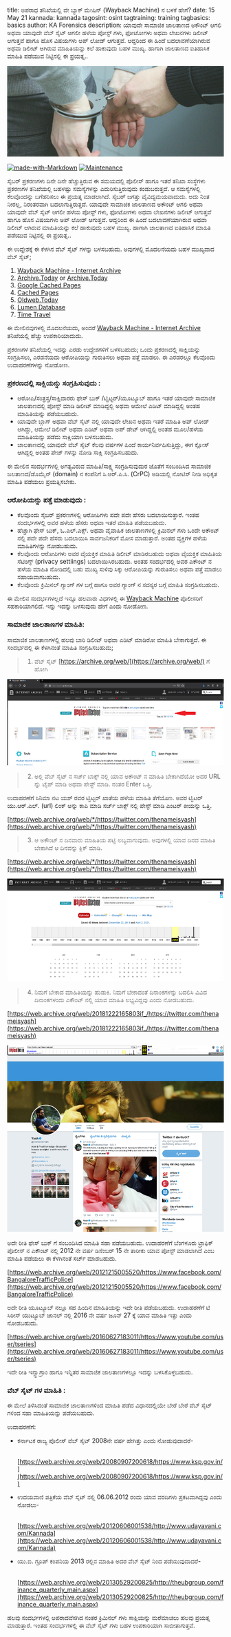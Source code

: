 title: ಅಪರಾಧ  ತನಿಖೆಯಲ್ಲಿ ವೇ ಬ್ಯಾಕ್ ಮೇಷಿನ್ (Wayback Machine) ನ ಬಳಕೆ ಹೇಗೆ?
date: 15 May 21
kannada: kannada
tagosint: osint
tagtraining: training
tagbasics: basics
author: KA Forensics
description: ಯಾವುದೇ ಸಾಮಾಜಿಕ ಜಾಲತಾಣದ  ಅಕೌಂಟ್ ಆಗಲಿ ಅಥವಾ ಯಾವುದೇ ವೆಬ್ ಸೈಟ್  ಆಗಲೀ ಹಳೆಯ ಪೋಸ್ಟ್ ಗಳು, ಫೋಟೋಗಳು  ಅಥವಾ ಲೇಖನಗಳು ಡಿಲೀಟ್ ಆಗುತ್ತವೆ ಹಾಗೂ ಹೊಸ ವಿಷಯಗಳು ಅಪ್ ಲೋಡ್ ಆಗುತ್ತವೆ. ಆದ್ದರಿಂದ ಈ ಹಿಂದೆ ಬದಲಾವಣೆಯಾಗಿರುವ ಅಥವಾ ಡಿಲೀಟ್ ಆಗಿರುವ ಮಾಹಿತಿಯನ್ನು ಕಲೆ ಹಾಕುವುದು ಬಹಳ ಮುಖ್ಯ. ಹಾಗಾಗಿ ಜಾಲತಾಣದ ಐತಿಹಾಸಿಕ  ಮಾಹಿತಿ ಪಡೆಯುವ ನಿಟ್ಟಿನಲ್ಲಿ ಈ ಪ್ರಯತ್ನ..


![kan1a](\static\kannada\kan1a.png)

[![made-with-Markdown](https://img.shields.io/badge/Made%20with-Markdown-1f425f.svg)]()	 [![Maintenance](https://img.shields.io/badge/Maintained%3F-yes-green.svg)]()


ಸೈಬರ್ ಪ್ರಕರಣಗಳು ದಿನೇ ದಿನೇ ಹೆಚ್ಚುತ್ತಿರುವ ಈ ಸಮಯದಲ್ಲಿ ಪೊಲೀಸ್ ಹಾಗೂ ಇತರೆ ತನಿಖಾ ಸಂಸ್ಥೆಗಳು ಪ್ರಕರಣಗಳ ತನಿಖೆಯಲ್ಲಿ ಬಹಳಷ್ಟು ಸಮಸ್ಯೆಗಳನ್ನು ಎದುರಿಸುತ್ತಿರುವುದು ಕಂಡುಬರುತ್ತದೆ. ಆ ಸಮಸ್ಯೆಗಳಲ್ಲಿ ಕೆಲವೊಂದನ್ನು ಬಗೆಹರಿಸಲು ಈ ಪ್ರಯತ್ನ ಮಾಡಲಾಗಿದೆ. ಸೈಬರ್ ಜಗತ್ತು ವೈವಿದ್ಯಮಯವಾದುದು. ಅದು ನಿಂತ ನೀರಲ್ಲ, ನಿರಂತರವಾಗಿ ಬದಲಾಗುತ್ತಿರುತ್ತದೆ. ಯಾವುದೇ ಸಾಮಾಜಿಕ ಜಾಲತಾಣದ  ಅಕೌಂಟ್ ಆಗಲಿ ಅಥವಾ ಯಾವುದೇ ವೆಬ್ ಸೈಟ್  ಆಗಲೀ ಹಳೆಯ ಪೋಸ್ಟ್ ಗಳು, ಫೋಟೋಗಳು  ಅಥವಾ ಲೇಖನಗಳು ಡಿಲೀಟ್ ಆಗುತ್ತವೆ ಹಾಗೂ ಹೊಸ ವಿಷಯಗಳು ಅಪ್ ಲೋಡ್ ಆಗುತ್ತವೆ. ಆದ್ದರಿಂದ ಈ ಹಿಂದೆ ಬದಲಾವಣೆಯಾಗಿರುವ ಅಥವಾ ಡಿಲೀಟ್ ಆಗಿರುವ ಮಾಹಿತಿಯನ್ನು ಕಲೆ ಹಾಕುವುದು ಬಹಳ ಮುಖ್ಯ. ಹಾಗಾಗಿ ಜಾಲತಾಣದ ಐತಿಹಾಸಿಕ  ಮಾಹಿತಿ ಪಡೆಯುವ ನಿಟ್ಟಿನಲ್ಲಿ ಈ ಪ್ರಯತ್ನ.. 

ಈ ಉದ್ದೇಶಕ್ಕೆ ಈ ಕೆಳಗಿನ ವೆಬ್ ಸೈಟ್ ಗಳನ್ನು ಬಳಸಬಹುದು. ಅವುಗಳಲ್ಲಿ ಮೊದಲನೆಯದು ಬಹಳ ಮುಖ್ಯವಾದ ವೆಬ್ ಸೈಟ್;

1. [Wayback Machine - Internet Archive](https://archive.org/web/)
2. [Archive.Today](https://archive.fo/) or [Archive.Today](https://archive.md/)
3. [Google Cached Pages](https://cachedview.com/)
4. [Cached Pages](http://www.cachedpages.com/)
5. [Oldweb.Today](https://oldweb.today/)
6. [Lumen Database](https://www.lumendatabase.org/)
7. [Time Travel](https://timetravel.mementoweb.org/)

ಈ ಮೇಲಿನವುಗಳಲ್ಲಿ ಮೊದಲನೆಯದು, ಅಂದರೆ [Wayback Machine - Internet Archive](https://archive.org/web/) ತನಿಖೆಯಲ್ಲಿ ಹೆಚ್ಚು ಉಪಕಾರಿಯಾದುದು. 

ಪ್ರಕರಣಗಳ ತನಿಖೆಯಲ್ಲಿ ಇದನ್ನು ಎರಡು ಉದ್ದೇಶಗಳಿಗೆ ಬಳಸಬಹುದು; ಒಂದು ಪ್ರಕರಣದಲ್ಲಿ ಸಾಕ್ಷಿಯನ್ನು ಸಂಗ್ರಹಿಸಲು, ಎರಡನೆಯದು ಆರೋಪಿಯನ್ನು ಗುರುತಿಸಲು ಅಥವಾ ಪತ್ತೆ ಮಾಡಲು. ಈ ಎರಡರಲ್ಲೂ ಕೆಲವೊಂದು ಉದಾಹರಣೆಗಳನ್ನು ನೋಡೋಣ. 

### ಪ್ರಕರಣದಲ್ಲಿ ಸಾಕ್ಷಿಯನ್ನು ಸಂಗ್ರಹಿಸುವುದು :

- ಆರೋಪಿ/ಸಂತ್ರಸ್ತ/ಸಾಕ್ಷಿದಾರರು ಫೇಸ್ ಬುಕ್ /ಟ್ವಿಟ್ಟರ್/ಯೂಟ್ಯೂಬ್ ಹಾಗೂ ಇತರೆ ಯಾವುದೇ ಸಾಮಾಜಿಕ ಜಾಲತಾಣದಲ್ಲಿ ಪೋಸ್ಟ್ ಮಾಡಿ ಡಿಲೀಟ್ ಮಾಡಿದ್ದಲ್ಲಿ ಅಥವಾ ಆಮೇಲೆ ಎಡಿಟ್ ಮಾಡಿದ್ದಲ್ಲಿ ಅಂತಹ ಮಾಹಿತಿಯನ್ನು ಪಡೆಯಬಹುದು. 
- ಯಾವುದೇ ಬ್ಲಾಗ್ ಅಥವಾ ವೆಬ್ ಸೈಟ್ ನಲ್ಲಿ ಯಾವುದೇ ಲೇಖನ ಅಥವಾ ಇತರೆ ಮಾಹಿತಿ ಅಪ್ ಲೋಡ್ ಆಗಿದ್ದು, ಆಮೇಲೆ ಡಿಲೀಟ್ ಅಥವಾ ಎಡಿಟ್ ಅಥವಾ ಅಪ್ ಡೇಟ್ ಆಗಿದ್ದಲ್ಲಿ ಅಂತಹ ಮೂಲ/ಹಳೆಯ ಮಾಹಿತಿಯನ್ನು ಪಡೆದು ಸಾಕ್ಷಿಯಾಗಿ ಬಳಸಬಹುದು. 
- ಜಾಲತಾಣದಲ್ಲಿ ಯಾವುದೇ ವೆಬ್ ಸೈಟ್ ಕೆಲವು ವರ್ಷಗಳ ಹಿಂದೆ ಕಾರ್ಯನಿರ್ವಹಿಸುತ್ತಿದ್ದು, ಈಗ ಕ್ಲೋಸ್ ಆಗಿದ್ದಲ್ಲಿ ಅಂತಹ ಪೇಜ್ ಗಳನ್ನು ನೋಡಿ ಸಾಕ್ಷಿ ಸಂಗ್ರಹಿಸಬಹುದು. 

ಈ ಮೇಲಿನ ಸಂದರ್ಭಗಳಲ್ಲಿ ಅಗತ್ಯವಿರುವ ಮಾಹಿತಿ/ಸಾಕ್ಷ್ಯ ಸಂಗ್ರಹಿಸುವುದುರ ಜೊತೆಗೆ ಸಂಬಂದಿಸಿದ ಸಾಮಾಜಿಕ ಜಲತಾಣದ/ಡೊಮೈನ್ (domain) ನ ಕಂಪೆನಿಗೆ ಸಿ.ಆರ್.ಪಿ.ಸಿ. (CrPC) ಅಡಿಯಲ್ಲಿ ನೋಟಿಸ್ ನೀಡಿ ಅಧಿಕೃತ ಮಾಹಿತಿ ಪಡೆಯಲು ಪ್ರಯತ್ನಿಸಬೇಕು.

### ಆರೋಪಿಯನ್ನು ಪತ್ತೆ ಮಾಡುವುದು :

- ಕೆಲವೊಂದು ಸೈಬರ್ ಪ್ರಕರಣಗಳಲ್ಲಿ ಆರೋಪಿಗಳು ಪದೇ ಪದೇ ಹೆಸರು ಬದಲಾಯಿಸುತ್ತಾರೆ. ಇಂತಹ ಸಂದರ್ಭಗಳಲ್ಲಿ ಅವರ ಹಳೆಯ ಹೆಸರು ಅಥವಾ ಇತರೆ ಮಾಹಿತಿ ಪಡೆಯಬಹುದು. 
- ಹೆಚ್ಚಾಗಿ ಫೇಸ್ ಬುಕ್,  ಓ.ಎಲ್.ಎಕ್ಸ್. ಅಥವಾ ವೈವಾಹಿಕ ಜಾಲತಾಣಗಳಲ್ಲಿ  ಕ್ರಿಮಿನಲ್ ಗಳು ಒಂದೇ ಅಕೌಂಟ್ ನಲ್ಲಿ ಪದೇ ಪದೇ ಹೆಸರು ಬದಲಾಯಿಸಿ ಸಾರ್ವಜನಿಕರಿಗೆ ಮೋಸ ಮಾಡುತ್ತಾರೆ. ಅಂತಹ ವ್ಯಕ್ತಿಗಳ ಹಳೆಯ ಮಾಹಿತಿಗಳನ್ನು ನೋಡಬಹುದು. 
- ಕೆಲವೊಂದು ಆರೋಪಿಗಳು ಅವರ ವೈಯಕ್ತಿಕ ಮಾಹಿತಿ ಡಿಲೀಟ್ ಮಾಡಿರಬಹುದು ಅಥವಾ ವೈಯಕ್ತಿಕ ಮಾಹಿತಿಯ ಸೆಟಿಂಗ್ಸ್ (privacy  settiings) ಬದಲಾಯಿಸಿರಬಹುದು. ಅಂತಹ ಸಂದರ್ಭದಲ್ಲಿ ಅವರ ಎಕೌಂಟ್ ನ  ಹಳೆಯ ಮಾಹಿತಿ ನೋಡಿದಲ್ಲಿ ಬಹು  ಮುಖ್ಯ ಸುಳಿವು ಸಿಕ್ಕು ಆರೋಪಿಯನ್ನು ಗುರುತಿಸಲು ಅಥವಾ ಪತ್ತೆ ಮಾಡಲು ಸಹಾಯವಾಗಬಹುದು. 
- ಕೆಲವೊಂದು ಕ್ರಿಮಿನಲ್ ಗ್ಯಾಂಗ್ ಗಳ ಬಗ್ಗೆ ಹಾಗೂ ಅವರ ಗ್ಯಾಂಗ್ ನ ಸದಸ್ಯರ ಬಗ್ಗೆ ಮಾಹಿತಿ ಸಂಗ್ರಹಿಸಬಹುದು. 

ಈ ಮೇಲಿನ ಸಂದರ್ಭಗಳಲ್ಲದೆ  ಇನ್ನೂ ಹಲವಾರು ವಿಧಗಳಲ್ಲಿ ಈ [Wayback Machine](https://archive.org/web/) ಪೊಲೀಸರಿಗೆ ಸಹಕಾರಿಯಾಗಲಿದೆ. ಇನ್ನು ಇದನ್ನು ಬಳಸುವುದು ಹೇಗೆ ಎಂದು ನೋಡೋಣ. 

### ಸಾಮಾಜಿಕ ಜಾಲತಾಣಗಳ ಮಾಹಿತಿ:

ಸಾಮಾಜಿಕ ಜಾಲತಾಣಗಳಲ್ಲಿ ಹಲವು ಬಾರಿ ಡಿಲೀಟ್ ಅಥವಾ ಎಡಿಟ್ ಮಾಡಿರೋ ಮಾಹಿತಿ ಬೇಕಾಗುತ್ತದೆ. ಈ ಸಂದರ್ಭದಲ್ಲಿ ಈ ಕೆಳಗಿನಂತೆ ಮಾಹಿತಿ ಸಂಗ್ರಹಿಸಬಹುದು;

> 1) ವೆಬ್ ಸೈಟ್  [https://archive.org/web/](https://archive.org/web/) ಗೆ  ಹೋಗಿ

![homepage](\static\kannada\kan1.png)

> 2) ಅಲ್ಲಿ ವೆಬ್ ಸೈಟ್ ನ ಸರ್ಚ್ ಬಾಕ್ಸ್ ನಲ್ಲಿ ಯಾವ ಅಕೌಂಟ್ ನ ಮಾಹಿತಿ ಬೇಕಾಗಿದೆಯೋ ಅದರ URL ನ್ನು ಟೈಪ್ ಮಾಡಿ ಅಥವಾ ಪೇಸ್ಟ್ ಮಾಡಿ.  ನಂತರ Enter  ಒತ್ತಿ.

ಉದಾಹರಣೆಗೆ ಸಿನಿಮಾ ನಟ ಯಶ್ ರವರ ಟ್ವಿಟ್ಟರ್ ಖಾತೆಯ ಹಳೆಯ ಮಾಹಿತಿ ತೆಗೆಯೊಣ. ಅವರ ಟ್ವಿಟರ್ ಯು.ಆರ್.ಎಲ್. (url) ಲಿಂಕ್ ಅನ್ನು ಕಾಪಿ ಮಾಡಿ ಸರ್ಚ್ ಬಾಕ್ಸ್ ನಲ್ಲಿ ಪೇಸ್ಟ್ ಮಾಡಿ ಎಂಟರ್ ಕೀಯನ್ನು ಒತ್ತಿ. 

[https://web.archive.org/web/*/https://twitter.com/thenameisyash](https://web.archive.org/web/*/https://twitter.com/thenameisyash)

> 3) ಆ ಅಕೌಂಟ್ ನ ದಿನವಾರು ಮಾಹಿತಿಯ ಪಟ್ಟಿ ಲಬ್ಯವಾಗುವುದು. ಆವುಗಳಲ್ಲಿ ಯಾವ ದಿನದ ಮಾಹಿತಿ ಬೇಕಾಗಿದೆ ಆ ದಿನವನ್ನು ಕ್ಲಿಕ್ ಮಾಡಿ. 

[https://web.archive.org/web/*/https://twitter.com/thenameisyash](https://web.archive.org/web/*/https://twitter.com/thenameisyash)

![homepage](\static\kannada\kan2.png)

> 4) ನಿಮಗೆ ಬೇಕಾದ ಮಾಹಿತಿಯನ್ನು ಹುಡುಕಿ. ನಿಮಗೆ ಬೇಕಾದಂತೆ ದಿನಾಂಕಗಳನ್ನು ಬದಲಿಸಿ ವಿವಿದ ದಿನಾಂಕಗಳಂದು ಎಕೌಂಟ್ ನಲ್ಲಿ ಯಾವ ಮಾಹಿತಿ ಲಭ್ಯವಿದ್ದವು ಎಂದು ನೋಡಬಹುದು. 
>

[https://web.archive.org/web/20181222165803if_/https://twitter.com/thenameisyash](https://web.archive.org/web/20181222165803if_/https://twitter.com/thenameisyash)

![homepage](\static\kannada\kan3.png) 



ಅದೇ ರೀತಿ ಫೇಸ್ ಬುಕ್ ಗೆ ಸಂಬಂದಿಸಿದ ಮಾಹಿತಿ ಸಹಾ ಪಡೆಯಬಹುದು. ಉದಾಹರಣೆಗೆ ಬೆಂಗಳೂರು ಟ್ರಾಫಿಕ್ ಪೊಲೀಸ್ ನ ಎಕೌಂಟ್ ನಲ್ಲಿ  2012 ನೇ ವರ್ಷ ಡಿಸೆಂಬರ್ 15 ನೇ ತಾರೀಕು ಯಾವ ಪೋಸ್ಟ್ ಮಾಡಲಾಗಿದೆ ಎಂಬ ಮಾಹಿತಿ ಪಡೆಯಲು ಈ ಕೆಳಗಿನಂತೆ ಸರ್ಚ್ ಮಾಡಬಹುದು. 

 [https://web.archive.org/web/20121215005520/https://www.facebook.com/BangaloreTrafficPolice](https://web.archive.org/web/20121215005520/https://www.facebook.com/BangaloreTrafficPolice)



ಅದೇ ರೀತಿ ಯೂಟ್ಯೂಬ್ ನಲ್ಲೂ ಸಹ ಹಿಂದಿನ ಮಾಹಿತಿಯನ್ನು ಇದೇ  ರೀತಿ ಪಡೆಯಬಹುದು. ಉದಾಹರಣೆಗೆ ಟಿ ಸಿರೀಸ್ ಯುಟ್ಯೂಬ್  ಚಾನಲ್ ನಲ್ಲಿ 2016 ನೇ ವರ್ಷ ಜೂನ್ 27 ಕ್ಕೆ ಯಾವ ಮಾಹಿತಿ ಇತ್ತು ಎಂದು ನೋಡಬಹುದು.

[https://web.archive.org/web/20160627183011/https://www.youtube.com/user/tseries](https://web.archive.org/web/20160627183011/https://www.youtube.com/user/tseries)



ಇದೇ ರೀತಿ ಇನ್ಸ್ಟಾಗ್ರಾಂ ಹಾಗೂ ಇನ್ನಿತರ ಸಾಮಾಜಿಕ ಜಾಲತಾಣಗಳಲ್ಲೂ ಇದನ್ನು ಬಳಸಿಕೊಳ್ಳಬಹುದು.



### ವೆಬ್ ಸೈಟ್ ಗಳ ಮಾಹಿತಿ :

ಈ ಮೇಲೆ ತಿಳಿಸಿದಂತೆ ಸಾಮಾಜಿಕ ಜಾಲತಾಣಗಳಿಂದ ಮಾಹಿತಿ ಪಡೆದ ವಿಧಾನದಲ್ಲಿಯೇ ಬೇರೆ ಬೇರೆ ವೆಬ್ ಸೈಟ್ ಗಳಿಂದ ಸಹಾ ಮಾಹಿತಿಯನ್ನು ಪಡೆಯಬಹುದು. 

ಉದಾಹರಣೆಗೆ:

- ಕರ್ನಾಟಕ ರಾಜ್ಯ ಪೊಲೀಸ್ ವೆಬ್ ಸೈಟ್  2008ನೇ ವರ್ಷ ಹೇಗಿತ್ತು ಎಂದು ನೋಡುವುದಾದರೆ- 

   ​	[https://web.archive.org/web/20080907200618/https://www.ksp.gov.in/](https://web.archive.org/web/20080907200618/https://www.ksp.gov.in/)

   

- ಉದಯವಾಣಿ ಪತ್ರಿಕೆಯ ವೆಬ್ ಸೈಟ್ ನಲ್ಲಿ 06.06.2012 ರಂದು ಯಾವ ವರದಿಗಳು ಪ್ರಕಟವಾಗಿದ್ದವು ಎಂದು ನೋಡಲು-  

   ​	[https://web.archive.org/web/20120606001538/http://www.udayavani.com/Kannada](https://web.archive.org/web/20120606001538/http://www.udayavani.com/Kannada)

   

- ಯು.ಬಿ. ಗ್ರೂಪ್ ಕಂಪನಿಯ 2013 ರಲ್ಲಿನ ಮಾಹಿತಿ ಅದರ ವೆಬ್ ಸೈಟ್ ನಿಂದ ಪಡೆಯುವುದಾದರೆ-  

   ​	[https://web.archive.org/web/20130529200825/http://theubgroup.com/finance_quarterly_main.aspx](https://web.archive.org/web/20130529200825/http://theubgroup.com/finance_quarterly_main.aspx)



ಹಲವು ಸಂದರ್ಭಗಳಲ್ಲಿ ಅಪರಾದವೆಸಗಿದ ನಂತರ ಕ್ರಿಮಿನಲ್ ಗಳು ಸಾಕ್ಷಿಯನ್ನು ಮರೆಮಾಚಲು ಹಲವು ಪ್ರಯತ್ನ ಮಾಡುತ್ತಾರೆ. ಇಂತಹ ಸಂದರ್ಭಗಳಲ್ಲಿ ಈ ವೆಬ್ ಸೈಟ್ ಗಳು ಬಹಳ ಉಪಕಾರಿಯಾಗಿ ಸಾಬೀತಾಗುತ್ತವೆ. 